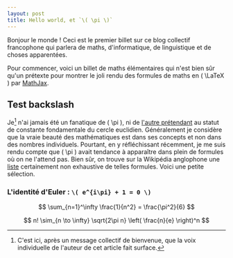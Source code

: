 ```yaml
---
layout: post
title: Hello world, et `\( \pi \)`
---
```


Bonjour le monde ! Ceci est le premier billet sur ce blog collectif
francophone qui parlera de maths, d'informatique, de linguistique et
de choses apparentées.

Pour commencer, voici un billet de maths élémentaires qui n'est bien
sûr qu'un prétexte pour montrer le joli rendu des formules de maths en
\( \LaTeX \) par [MathJax](http://www.mathjax.org/).

Test backslash
---------------------

Je[^1] n'ai jamais été un fanatique de \( \pi \), ni de
[l'autre prétendant](http://www.tauday.com/tau-manifesto) au statut de
constante fondamentale du cercle euclidien. Généralement je considère
que la vraie beauté des mathématiques est dans ses concepts et non
dans des nombres individuels. Pourtant, en y réfléchissant récemment,
je me suis rendu compte que \( \pi \) avait tendance à apparaître dans
plein de formules où on ne l'attend pas. Bien sûr, on trouve sur
la Wikipédia anglophone une
[liste](http://en.wikipedia.org/wiki/List_of_formulae_involving_π)
certainement non exhaustive de telles formules. Voici une petite
sélection.

### L'identité d'Euler : `\( e^{i\pi} + 1 = 0 \)`

$$ \sum_{n=1}^\infty \frac{1}{n^2} = \frac{\pi^2}{6} $$

$$ n! \sim_{n \to \infty} \sqrt{2\pi n} \left( \frac{n}{e} \right)^n $$

[^1]: C'est ici, après un message collectif de bienvenue, que la voix
      individuelle de l'auteur de cet article fait surface.


